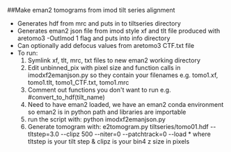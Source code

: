 ##Make eman2 tomograms from imod tilt series alignment
* Generates hdf from mrc and puts in to tiltseries directory
* Generates eman2 json file from imod style xf and tlt file produced with aretomo3 -OutImod 1 flag and puts into info directory
* Can optionally add defocus values from aretomo3 CTF.txt file
* To run:
    1) Symlink xf, tlt, mrc, txt files to new eman2 working directory
    2) Edit unbinned_pix with pixel size and function calls in imodxf2emanjson.py so they contain your filenames e.g. tomo1.xf, tomo1.tlt, tomo1_CTF.txt, tomo1.mrc
    3) Comment out functions you don't want to run e.g. #convert_to_hdf(tilt_name)
    4) Need to have eman2 loaded, we have an eman2 conda environment so eman2 is in python path and libraries are importable
    5) run the script with: python imodxf2emanjson.py
    6) Generate tomogram with: e2tomogram.py tiltseries/tomo01.hdf --tltstep=3.0 --clipz 500 --niter=0 --patchtrack=0 --load
      * where tltstep is your tilt step & clipz is your bin4 z size in pixels
